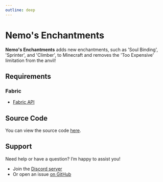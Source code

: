 ```yaml
---
outline: deep
---
```


# Nemo's Enchantments

**Nemo's Enchantments** adds new enchantments, such as 'Soul Binding', 'Sprinter', and 'Climber', to Minecraft and removes the 'Too Expensive' limitation from the anvil!

<!--@include: @/../templates/minecraft-note.md-->

## Requirements

### Fabric

- [Fabric API](https://www.curseforge.com/minecraft/mc-mods/fabric-api)

## Source Code

You can view the source code [here](https://github.com/NemoNotFound/NemosEnchantments).

## Support

Need help or have a question? I’m happy to assist you!

- Join the [Discord server](https://discord.com/invite/yxs9dga)
- Or open an issue [on GitHub](https://github.com/NemoNotFound/NemosEnchantments/issues)
